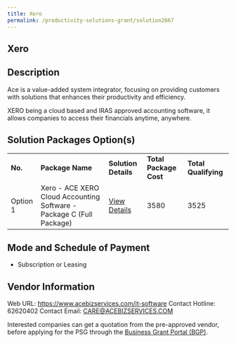 ```yaml
---
title: Xero
permalink: /productivity-solutions-grant/solution2667
---
```


## Xero

## Description

Ace is a value-added system integrator, focusing on providing customers with solutions that enhances their productivity and efficiency.

XERO being a cloud based and IRAS approved accounting software, it allows companies to access their financials anytime, anywhere.

## Solution Packages Option(s)

<table>
<tr>
<td><b>No.</b></td>
<td><b>Package Name</b></td>
<td><b>Solution Details</b></td>
<td><b>Total Package Cost</b></td>
<td><b>Total Qualifying</b></td>
</tr>
<tr>
<td>Option 1</td>
<td>Xero - ACE XERO Cloud Accounting Software - Package C (Full Package)</td>
<td><a href='https://www.gobusiness.gov.sg/images/psg/ACE_Business_20210364_Desensitised_Annex_3_Part_3.pdf'>View Details</a></td>
<td>3580</td>
<td>3525</td>
</tr>
</table>

## Mode and Schedule of Payment

 - Subscription or Leasing

## Vendor Information

 Web URL: https://www.acebizservices.com/it-software 
Contact Hotline: 62620402 
Contact Email: CARE@ACEBIZSERVICES.COM 


Interested companies can get a quotation from the pre-approved vendor, before applying for the PSG through the <a href='https://www.businessgrants.gov.sg/'>Business Grant Portal (BGP)</a>.
